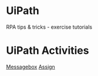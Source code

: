 # UiPath
RPA tips &amp; tricks - exercise tutorials

# UiPath Activities
[Messagebox](https://github.com/vikasrawat13/UiPath_RPA/tree/master/MessageBox)
[Assign](https://github.com/vikasrawat13/UiPath_RPA/tree/master/Assign)

